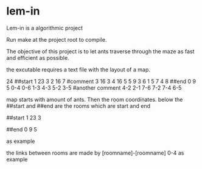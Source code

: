 # lem-in

Lem-in is a algorithmic project

Run make at the project root to compile.

The objective of this project is to let ants traverse through the maze as fast and efficient as possible.

the excutable requires a text file with the layout of a map.

24
##start
1 23 3
2 16 7
#comment
3 16 3
4 16 5
5 9 3
6 1 5
7 4 8
##end
0 9 5
0-4
0-6
1-3
4-3
5-2
3-5
#another comment
4-2
2-1
7-6
7-2
7-4
6-5

map starts with amount of ants.
Then the room coordinates.
below the ##start and ##end are the rooms which are start and end

##start
1 23 3

##end
0 9 5

as example

the links between rooms are made by [roomname]-[roomname]
0-4 as example
